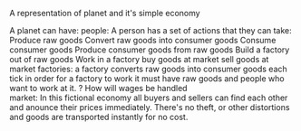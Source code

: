 A representation of planet and it's simple economy

A planet can have:
    people:
        A person has a set of actions that they can take:
            Produce raw goods
            Convert raw goods into consumer goods
            Consume consumer goods
            Produce consumer goods from raw goods
            Build a factory out of raw goods
            Work in a factory
            buy goods at market
            sell goods at market
    factories:
        a factory converts raw goods into consumer goods each tick
        in order for a factory to work it must have raw goods and people who want to work at it.
            ? How will wages be handled            
    market:
        In this fictional economy all buyers and sellers can find each other and anounce their prices immediately.
        There's no theft, or other distortions and goods are transported instantly for no cost.